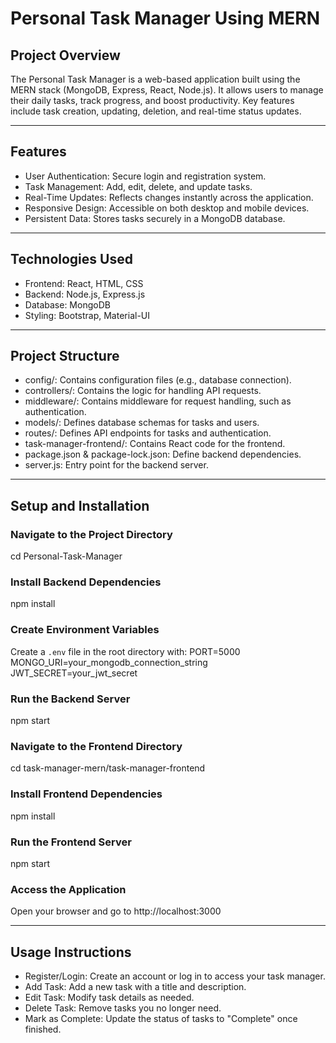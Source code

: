 # Personal Task Manager Using MERN

## Project Overview

The Personal Task Manager is a web-based application built using the MERN stack (MongoDB, Express, React, Node.js). It allows users to manage their daily tasks, track progress, and boost productivity. Key features include task creation, updating, deletion, and real-time status updates.

---

## Features

- User Authentication: Secure login and registration system.
- Task Management: Add, edit, delete, and update tasks.
- Real-Time Updates: Reflects changes instantly across the application.
- Responsive Design: Accessible on both desktop and mobile devices.
- Persistent Data: Stores tasks securely in a MongoDB database.

---

## Technologies Used

- Frontend: React, HTML, CSS
- Backend: Node.js, Express.js
- Database: MongoDB
- Styling: Bootstrap, Material-UI

---

## Project Structure

- config/: Contains configuration files (e.g., database connection).
- controllers/: Contains the logic for handling API requests.
- middleware/: Contains middleware for request handling, such as authentication.
- models/: Defines database schemas for tasks and users.
- routes/: Defines API endpoints for tasks and authentication.
- task-manager-frontend/: Contains React code for the frontend.
- package.json & package-lock.json: Define backend dependencies.
- server.js: Entry point for the backend server.

---

## Setup and Installation

### Navigate to the Project Directory
cd Personal-Task-Manager

### Install Backend Dependencies
npm install

### Create Environment Variables
Create a `.env` file in the root directory with:
PORT=5000
MONGO_URI=your_mongodb_connection_string
JWT_SECRET=your_jwt_secret

### Run the Backend Server
npm start

### Navigate to the Frontend Directory
cd task-manager-mern/task-manager-frontend

### Install Frontend Dependencies
npm install

### Run the Frontend Server
npm start

### Access the Application
Open your browser and go to http://localhost:3000

---

## Usage Instructions

- Register/Login: Create an account or log in to access your task manager.
- Add Task: Add a new task with a title and description.
- Edit Task: Modify task details as needed.
- Delete Task: Remove tasks you no longer need.
- Mark as Complete: Update the status of tasks to "Complete" once finished.
